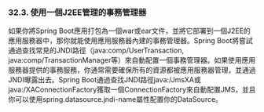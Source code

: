 ### 32.3. 使用一個J2EE管理的事務管理器

如果你將Spring Boot應用打包為一個war或ear文件，並將它部署到一個J2EE的應用服務器中，那你就能使用應用服務器內建的事務管理器。Spring Boot將嘗試通過查找常見的JNDI路徑（java:comp/UserTransaction, java:comp/TransactionManager等）來自動配置一個事務管理器。如果使用應用服務器提供的事務服務，你通常需要確保所有的資源都被應用服務器管理，並通過JNDI曝露出去。Spring Boot通過查找JNDI路徑java:/JmsXA或java:/XAConnectionFactory獲取一個ConnectionFactory來自動配置JMS，並且你可以使用spring.datasource.jndi-name屬性配置你的DataSource。
